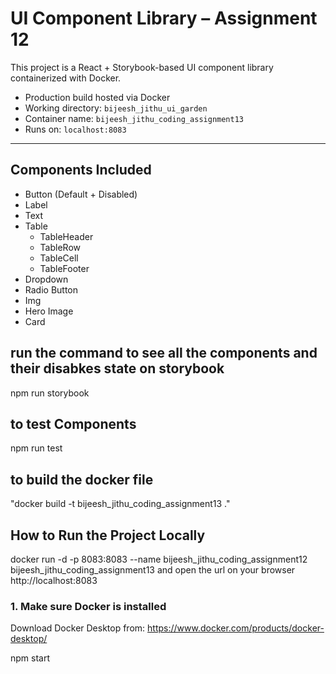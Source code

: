 # UI Component Library – Assignment 12

This project is a React + Storybook-based UI component library containerized with Docker.

- Production build hosted via Docker
- Working directory: `bijeesh_jithu_ui_garden`
- Container name: `bijeesh_jithu_coding_assignment13`
- Runs on: `localhost:8083`

---

## Components Included

- Button (Default + Disabled)
- Label
- Text
- Table
  - TableHeader
  - TableRow
  - TableCell
  - TableFooter
- Dropdown
- Radio Button
- Img
- Hero Image
- Card

## run the command to see all the components and their disabkes state on storybook

npm run storybook

## to test Components

npm run test

## to build the docker file

"docker build -t bijeesh_jithu_coding_assignment13 ."

## How to Run the Project Locally

docker run -d -p 8083:8083 --name bijeesh_jithu_coding_assignment12 bijeesh_jithu_coding_assignment13
and open the url on your browser
http://localhost:8083

### 1. Make sure Docker is installed

Download Docker Desktop from: https://www.docker.com/products/docker-desktop/

<!-- to run localy  -->

npm start
